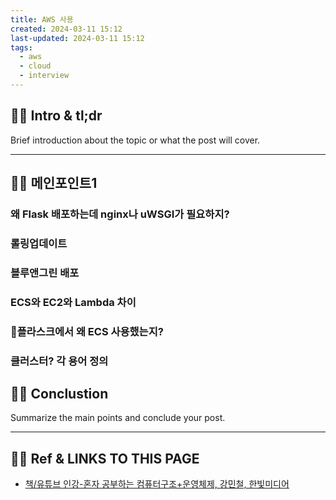 ```yaml
---
title: AWS 사용
created: 2024-03-11 15:12
last-updated: 2024-03-11 15:12
tags:
  - aws
  - cloud
  - interview
---
```


## 👯‍♂️ Intro & tl;dr

Brief introduction about the topic or what the post will cover.

--- 

## 👯‍♂️ 메인포인트1

### 왜 Flask 배포하는데  nginx나 uWSGI가 필요하지?


### 롤링업데이트

### 블루앤그린 배포


### ECS와 EC2와 Lambda 차이

### 플라스크에서 왜 ECS 사용했는지?

### 클러스터? 각 용어 정의



## 👯‍♂️ Conclustion

Summarize the main points and conclude your post.

--- 

## 👯‍♂️ Ref & LINKS TO THIS PAGE

-  [책/유튜브 인강-혼자 공부하는 컴퓨터구조+운영체제, 강민철, 한빛미디어](https://www.youtube.com/watch?v=kFWP6sFKyp0&list=PLYH7OjNUOWLUz15j4Q9M6INxK5J3-59GC)


